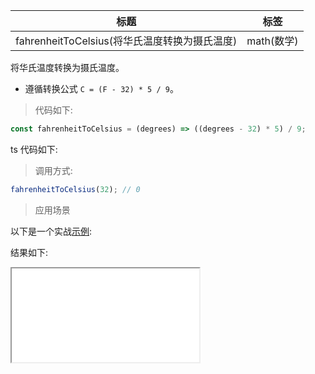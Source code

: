| 标题                                          | 标签       |
| --------------------------------------------- | ---------- |
| fahrenheitToCelsius(将华氏温度转换为摄氏温度) | math(数学) |

将华氏温度转换为摄氏温度。

- 遵循转换公式 `C = (F - 32) * 5 / 9`。

> 代码如下:

```js
const fahrenheitToCelsius = (degrees) => ((degrees - 32) * 5) / 9;
```

ts 代码如下:

<div class="code-editor" data-url="codes/javascript/ts/fahrenheit-to-celsius.ts" data-language="typescript"></div>

> 调用方式:

```js
fahrenheitToCelsius(32); // 0
```

> 应用场景

以下是一个实战<a href="codes/javascript/html/fahrenheit-to-celsius.html" target="_blank" rel="noopener noreferrer">示例</a>:

<div class="code-editor" data-url="codes/javascript/html/fahrenheit-to-celsius.html" data-language="html"></div>

结果如下:

<iframe src="codes/javascript/html/fahrenheit-to-celsius.html"></iframe>
